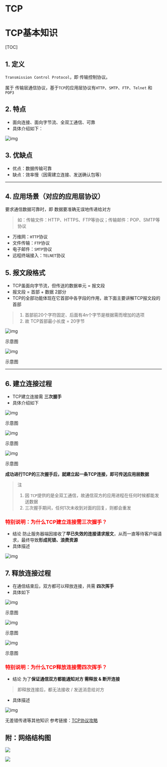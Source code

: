 # TCP



# TCP基本知识

[TOC]

## 1. 定义

`Transmission Control Protocol`，即 传输控制协议。

属于 传输层通信协议，基于`TCP`的应用层协议有`HTTP`、`SMTP`、`FTP`、`Telnet` 和 `POP3`





## 2. 特点

- 面向连接、面向字节流、全双工通信、可靠
- 具体介绍如下：



![img](https://upload-images.jianshu.io/upload_images/944365-c77053c9881592ab.png?imageMogr2/auto-orient/strip%7CimageView2/2/w/520)



## 3. 优缺点

- 优点：数据传输可靠
- 缺点：效率慢（因需建立连接、发送确认包等）

------

## 4. 应用场景（对应的应用层协议）

要求通信数据可靠时，即 数据要准确无误地传递给对方

> 如：传输文件：HTTP、HTTPS、FTP等协议；传输邮件：POP、SMTP等协议

- 万维网：`HTTP`协议
- 文件传输：`FTP`协议
- 电子邮件：`SMTP`协议
- 远程终端接入：`TELNET`协议

## 5. 报文段格式

- TCP虽面向字节流，但传送的数据单元 = 报文段
- 报文段 = 首部 + 数据 2部分
- TCP的全部功能体现在它首部中各字段的作用，故下面主要讲解TCP报文段的首部

> 1. 首部前20个字符固定、后面有4n个字节是根据需而增加的选项
> 2. 故 TCP首部最小长度 = 20字节



![img](https:////upload-images.jianshu.io/upload_images/944365-123333642e8eb31a.png?imageMogr2/auto-orient/strip%7CimageView2/2/w/1000)

示意图



![img](https:////upload-images.jianshu.io/upload_images/944365-4740db911582939f.png?imageMogr2/auto-orient/strip%7CimageView2/2/w/808)

示意图

------

## 6. 建立连接过程

- TCP建立连接需 **三次握手**
- 具体介绍如下



![img](https:////upload-images.jianshu.io/upload_images/944365-895493e20637d2b0.png?imageMogr2/auto-orient/strip%7CimageView2/2/w/880)

示意图



![img](https:////upload-images.jianshu.io/upload_images/944365-d148731fa16316be.png?imageMogr2/auto-orient/strip%7CimageView2/2/w/1000)

示意图



![img](https:////upload-images.jianshu.io/upload_images/944365-5527d827865f8d30.png?imageMogr2/auto-orient/strip%7CimageView2/2/w/1000)

示意图

**成功进行TCP的三次握手后，就建立起一条TCP连接，即可传送应用层数据**

> 注
>
> 1. 因 `TCP`提供的是全双工通信，故通信双方的应用进程在任何时候都能发送数据
> 2. 三次握手期间，任何1次未收到对面的回复，则都会重发

### <font color="#ff0000">特别说明：为什么TCP建立连接需三次握手？</font>

- 结论
  防止服务器端因接收了**早已失效的连接请求报文**，从而一直等待客户端请求，最终导致**形成死锁、浪费资源**
- 具体描述



![img](https:////upload-images.jianshu.io/upload_images/944365-1551b53e24060636.jpg?imageMogr2/auto-orient/strip%7CimageView2/2/w/857)

## 7. 释放连接过程

- 在通信结束后，双方都可以释放连接，共需 **四次挥手**
- 具体如下



![img](https:////upload-images.jianshu.io/upload_images/944365-6162a7db50ebb9d3.png?imageMogr2/auto-orient/strip%7CimageView2/2/w/950)

示意图



![img](https:////upload-images.jianshu.io/upload_images/944365-91b079843a9e8235.png?imageMogr2/auto-orient/strip%7CimageView2/2/w/1000)

示意图



![img](https:////upload-images.jianshu.io/upload_images/944365-82c3290a6135a610.png?imageMogr2/auto-orient/strip%7CimageView2/2/w/1000)

示意图

### <font color="#ff0000">特别说明：为什么TCP释放连接需四次挥手？</font>

- 结论
  为了**保证通信双方都能通知对方 需释放 & 断开连接**

> 即释放连接后，都无法接收 / 发送消息给对方

- 具体描述



![img](https:////upload-images.jianshu.io/upload_images/944365-345dbc590bbcb19d.jpg?imageMogr2/auto-orient/strip%7CimageView2/2/w/816)



无差错传递等其他知识 参考链接：[TCP协议攻略](https://www.jianshu.com/p/65605622234b)





## 附：网络结构图



![](https://upload-images.jianshu.io/upload_images/944365-8f04f1321143fd6a.png?imageMogr2/auto-orient/strip%7CimageView2/2/w/620)

![](https://upload-images.jianshu.io/upload_images/944365-73d7d56b1f54d945.png?imageMogr2/auto-orient/strip%7CimageView2/2/w/780)